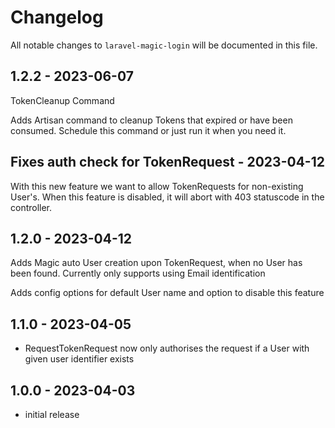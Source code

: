 # Changelog

All notable changes to `laravel-magic-login` will be documented in this file.

## 1.2.2 - 2023-06-07

TokenCleanup Command

Adds Artisan command to cleanup Tokens that expired or have been consumed.
Schedule this command or just run it when you need it.

## Fixes auth check for TokenRequest - 2023-04-12

With this new feature we want to allow TokenRequests for non-existing User's.
When this feature is disabled, it will abort with 403 statuscode in the controller.

## 1.2.0 - 2023-04-12

Adds Magic auto User creation upon TokenRequest, when no User has been found.
Currently only supports using Email identification

Adds config options for default User name and option to disable this feature

## 1.1.0 - 2023-04-05

- RequestTokenRequest now only authorises the request if a User with given user identifier exists

## 1.0.0 - 2023-04-03

- initial release
